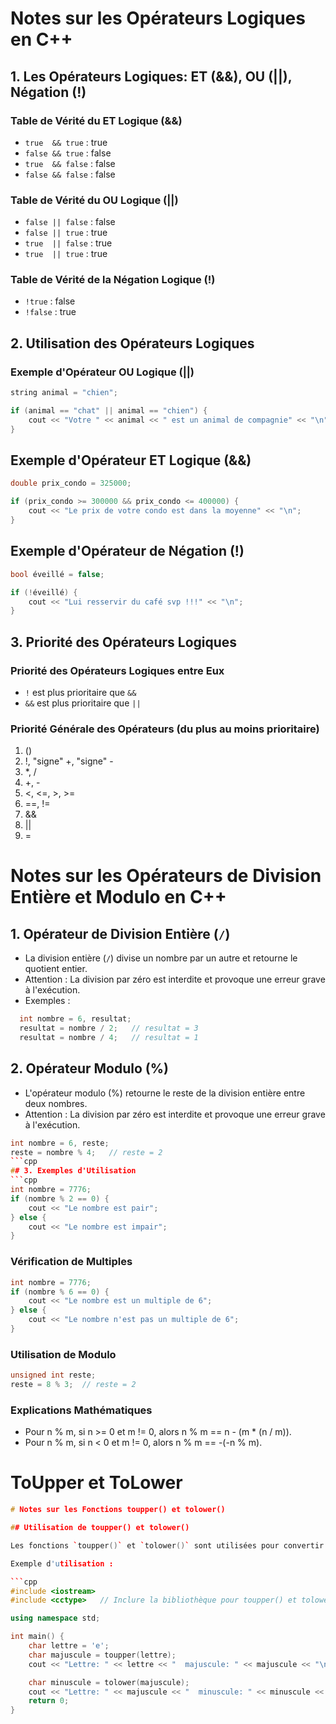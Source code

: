# Notes sur les Opérateurs Logiques en C++

## 1. Les Opérateurs Logiques: ET (&&), OU (||), Négation (!)

### Table de Vérité du ET Logique (&&)

- `true  && true`   : true
- `false && true`   : false
- `true  && false`  : false
- `false && false`  : false

### Table de Vérité du OU Logique (||)

- `false || false`  : false
- `false || true`   : true
- `true  || false`  : true
- `true  || true`   : true

### Table de Vérité de la Négation Logique (!)

- `!true`  : false
- `!false` : true

## 2. Utilisation des Opérateurs Logiques

### Exemple d'Opérateur OU Logique (||)

```cpp
string animal = "chien";

if (animal == "chat" || animal == "chien") {
    cout << "Votre " << animal << " est un animal de compagnie" << "\n";
}
```
## Exemple d'Opérateur ET Logique (&&)
```cpp
double prix_condo = 325000;

if (prix_condo >= 300000 && prix_condo <= 400000) {
    cout << "Le prix de votre condo est dans la moyenne" << "\n";
}
```
## Exemple d'Opérateur de Négation (!)
```cpp
bool éveillé = false;

if (!éveillé) {
    cout << "Lui resservir du café svp !!!" << "\n";
}
```

## 3. Priorité des Opérateurs Logiques

### Priorité des Opérateurs Logiques entre Eux

- `!` est plus prioritaire que `&&`
- `&&` est plus prioritaire que `||`

### Priorité Générale des Opérateurs (du plus au moins prioritaire)

1. ()
2. !, "signe" +, "signe" -
3. *, /
4. +, -
5. <, <=, >, >=
6. ==, !=
7. &&
8. ||
9. =

# Notes sur les Opérateurs de Division Entière et Modulo en C++

## 1. Opérateur de Division Entière (`/`)

- La division entière (`/`) divise un nombre par un autre et retourne le quotient entier.
- Attention : La division par zéro est interdite et provoque une erreur grave à l'exécution.
- Exemples :
```cpp
  int nombre = 6, resultat;
  resultat = nombre / 2;   // resultat = 3
  resultat = nombre / 4;   // resultat = 1
```
##  2. Opérateur Modulo (%)
- L'opérateur modulo (%) retourne le reste de la division entière entre deux nombres.
- Attention : La division par zéro est interdite et provoque une erreur grave à l'exécution.

```cpp
int nombre = 6, reste;
reste = nombre % 4;   // reste = 2
```cpp
## 3. Exemples d'Utilisation
```cpp
int nombre = 7776;
if (nombre % 2 == 0) {
    cout << "Le nombre est pair";
} else {
    cout << "Le nombre est impair";
}
```
### Vérification de Multiples
```cpp
int nombre = 7776;
if (nombre % 6 == 0) {
    cout << "Le nombre est un multiple de 6";
} else {
    cout << "Le nombre n'est pas un multiple de 6";
}
```
### Utilisation de Modulo
```cpp
unsigned int reste;
reste = 8 % 3;  // reste = 2
```

### Explications Mathématiques
- Pour n % m, si n >= 0 et m != 0, alors n % m == n - (m * (n / m)).
- Pour n % m, si n < 0 et m != 0, alors n % m == -(-n % m).

# ToUpper et ToLower
```cpp
# Notes sur les Fonctions toupper() et tolower()

## Utilisation de toupper() et tolower()

Les fonctions `toupper()` et `tolower()` sont utilisées pour convertir les caractères en majuscules et en minuscules respectivement.

Exemple d'utilisation :

```cpp
#include <iostream>
#include <cctype>   // Inclure la bibliothèque pour toupper() et tolower()

using namespace std;

int main() {
    char lettre = 'e';
    char majuscule = toupper(lettre);
    cout << "Lettre: " << lettre << "  majuscule: " << majuscule << "\n";

    char minuscule = tolower(majuscule);
    cout << "Lettre: " << majuscule << "  minuscule: " << minuscule << "\n";
    return 0;
}

```